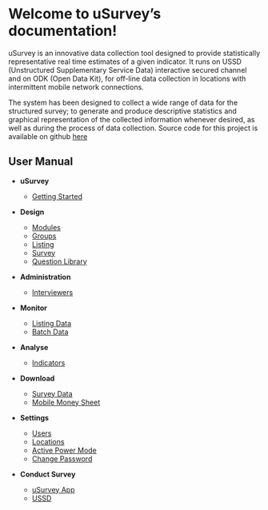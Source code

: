 Welcome to uSurvey’s documentation!
========
uSurvey is an innovative data collection tool designed to provide statistically representative real time estimates of a given indicator. It runs on USSD (Unstructured Supplementary Service Data) interactive secured channel and on ODK (Open Data Kit), for off-line data collection in locations with intermittent mobile network connections.

The system has been designed to collect a wide range of data for the structured survey; to generate and produce descriptive statistics and graphical representation of the collected information whenever desired, as well as during the process of data collection.
Source code for this project is available on github [here]()

User Manual
-----------

+ **uSurvey**
    - [Getting Started](./GettingStarted.md)

+ **Design**
    - [Modules](./Modules.md)
    - [Groups](./Groups.md)
    - [Listing](./Listing.md)
    - [Survey](./Survey.md)
    - [Question Library](./Library.md)

+ **Administration** 
    - [Interviewers](./Interviewer.md)

+ **Monitor**
    - [Listing Data](#)
    - [Batch Data](#)

* **Analyse** 
    - [Indicators](./Indicators.md)
  
* **Download**
    - [Survey Data](#)
    - [Mobile Money Sheet](#)

* **Settings**
    - [Users](#)
    - [Locations](#)
    - [Active Power Mode](#)
    - [Change Password](#)

* **Conduct Survey**
    - [uSurvey App](./ODK_App.md)
    - [USSD](#)

